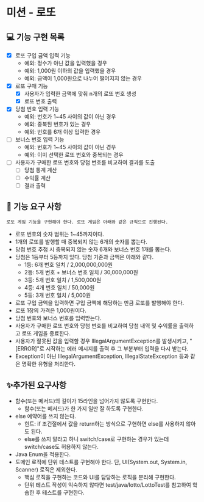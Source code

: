 # 미션 - 로또

## 💻 기능 구현 목록

- [x] 로또 구입 금액 입력 기능
    - 예외: 정수가 아닌 값을 입력했을 경우
    - 예외: 1,000원 이하의 값을 입력했을 경우
    - 예외: 금액이 1,000원으로 나누어 떨어지지 않는 경우
- [x] 로또 구매 기능
    - [x] 사용자가 입력한 금액에 맞춰 n개의 로또 번호 생성
    - [x] 로또 번호 출력
- [x] 당첨 번호 입력 기능
    - 예외: 번호가 1~45 사이의 값이 아닌 경우
    - 예외: 중복된 번호가 있는 경우
    - 예외: 번호를 6개 이상 입력한 경우
- [ ] 보너스 번호 입력 기능
    - 예외: 번호가 1~45 사이의 값이 아닌 경우
    - 예외: 이미 선택한 로또 번호와 중복되는 경우
- [ ] 사용자가 구매한 로또 번호와 당첨 번호를 비교하여 결과를 도출
    - [ ] 당첨 통계 계산
    - [ ] 수익률 계산
    - [ ] 결과 출력

## 🚀 기능 요구 사항

    로또 게임 기능을 구현해야 한다. 로또 게임은 아래와 같은 규칙으로 진행된다.

- 로또 번호의 숫자 범위는 1~45까지이다.
- 1개의 로또를 발행할 때 중복되지 않는 6개의 숫자를 뽑는다.
- 당첨 번호 추첨 시 중복되지 않는 숫자 6개와 보너스 번호 1개를 뽑는다.
- 당첨은 1등부터 5등까지 있다. 당첨 기준과 금액은 아래와 같다.
    - 1등: 6개 번호 일치 / 2,000,000,000원
    - 2등: 5개 번호 + 보너스 번호 일치 / 30,000,000원
    - 3등: 5개 번호 일치 / 1,500,000원
    - 4등: 4개 번호 일치 / 50,000원
    - 5등: 3개 번호 일치 / 5,000원
- 로또 구입 금액을 입력하면 구입 금액에 해당하는 만큼 로또를 발행해야 한다.
- 로또 1장의 가격은 1,000원이다.
- 당첨 번호와 보너스 번호를 입력받는다.
- 사용자가 구매한 로또 번호와 당첨 번호를 비교하여 당첨 내역 및 수익률을 출력하고 로또 게임을 종료한다.
- 사용자가 잘못된 값을 입력할 경우 IllegalArgumentException를 발생시키고, "[ERROR]"로 시작하는 에러 메시지를 출력 후 그 부분부터 입력을 다시 받는다.
- Exception이 아닌 IllegalArgumentException, IllegalStateException 등과 같은 명확한 유형을 처리한다.

## ✨추가된 요구사항

- 함수(또는 메서드)의 길이가 15라인을 넘어가지 않도록 구현한다.
    - 함수(또는 메서드)가 한 가지 일만 잘 하도록 구현한다.
- else 예약어를 쓰지 않는다.
    - 힌트: if 조건절에서 값을 return하는 방식으로 구현하면 else를 사용하지 않아도 된다.
    - else를 쓰지 말라고 하니 switch/case로 구현하는 경우가 있는데 switch/case도 허용하지 않는다.
- Java Enum을 적용한다.
- 도메인 로직에 단위 테스트를 구현해야 한다. 단, UI(System.out, System.in, Scanner) 로직은 제외한다.
    - 핵심 로직을 구현하는 코드와 UI를 담당하는 로직을 분리해 구현한다.
    - 단위 테스트 작성이 익숙하지 않다면 test/java/lotto/LottoTest를 참고하여 학습한 후 테스트를 구현한다.